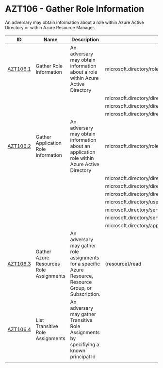 # AZT106 - Gather Role Information

An adversary may obtain information about a role within Azure Active Directory or within Azure Resource Manager.


|ID                           |Name                     |Description                                                                                                                                                        |Action                                      |Resource              |
|-----------------------------|-------------------------|-------------------------------------------------------------------------------------------------------------------------------------------------------------------|--------------------------------------------|----------------------|
|[AZT106.1](AZT106-1.md)      |Gather Role Information  |An adversary may obtain information about a role within Azure Active Directory                                                                                     |microsoft.directory/roleAssignments/standard/read|Azure Active Directory|
|                             |                         |                                                                                                                                                                   |microsoft.directory/directoryRoles/standard/read|                      |
|                             |                         |                                                                                                                                                                   |microsoft.directory/directoryRoles/eligibleMembers/read|                      |
|                             |                         |                                                                                                                                                                   |microsoft.directory/directoryRoles/members/read|                      |
|[AZT106.2](AZT106-2.md)      |Gather Application Role Information|An adversary may obtain information about an application role within Azure Active Directory                                                                        |microsoft.directory/roleAssignments/standard/read|Azure Active Directory|
|                             |                         |                                                                                                                                                                   |microsoft.directory/directoryRoles/standard/read|                      |
|                             |                         |                                                                                                                                                                   |microsoft.directory/directoryRoles/eligibleMembers/read|                      |
|                             |                         |                                                                                                                                                                   |microsoft.directory/directoryRoles/members/read|                      |
|                             |                         |                                                                                                                                                                   |microsoft.directory/users/appRoleAssignments/read|                      |
|                             |                         |                                                                                                                                                                   |microsoft.directory/servicePrincipals/appRoleAssignments/read|                      |
|                             |                         |                                                                                                                                                                   |microsoft.directory/servicePrincipals/appRoleAssignedTo/read|                      |
|                             |                         |                                                                                                                                                                   |microsoft.directory/applications/owners/read|                      |
|[AZT106.3](AZT106-3.md)      |Gather Azure Resources Role Assignments|An adversary may gather role assignments for a specific Azure Resource, Resource Group, or Subscription.                                                                       |{resource}/read|Azure Resources|
|[AZT106.4](AZT106-4.md)      |List Transitive Role Assignments|An adversary may gather Transitive Role Assignments by specifiying a known principal Id
                                                                       |                          |
